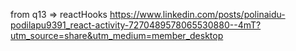 


from q13 => reactHooks
https://www.linkedin.com/posts/polinaidu-podilapu9391_react-activity-7270489578065530880--4mT?utm_source=share&utm_medium=member_desktop



